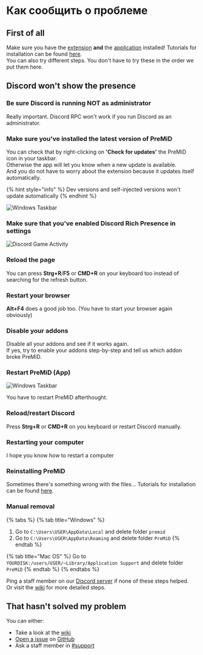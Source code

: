 # Как сообщить о проблеме

## **First of all**

Make sure you have the [extension](https://github.com/PreMiD/PreMiD/wiki/Installation#extension) **and** the [application](https://github.com/PreMiD/PreMiD/wiki/Installation#application) installed! Tutorials for installation can be found [here](https://github.com/PreMiD/PreMiD/wiki/Installation).  
You can also try different steps. You don't have to try these in the order we put them here.

## Discord won't show the presence

### Be sure Discord is running NOT as administrator

Really important. Discord RPC won't work if you run Discord as an administrator.

### Make sure you've installed the latest version of PreMiD

You can check that by right-clicking on **'Check for updates'** the PreMiD icon in your taskbar.  
Otherwise the app will let you know when a new update is available.  
And you do not have to worry about the extension because it updates itself automatically.

{% hint style="info" %}
Dev versions and self-injected versions won't update automatically
{% endhint %}

![Windows Taskbar](https://github.com/PreMiD/PreMiD/raw/master/wiki/assets/CheckForUpdates.png)

### Make sure that you've enabled Discord Rich Presence in settings

![Discord Game Activity](https://github.com/PreMiD/PreMiD/raw/master/wiki/assets/GameActivity.png)

### Reload the page

You can press **Strg+R**/**F5** or **CMD+R** on your keyboard too instead of searching for the refresh button.

### Restart your browser

**Alt+F4** does a good job too. \(You have to start your browser again obviously\)

### Disable your addons

Disable all your addons and see if it works again.  
If yes, try to enable your addons step-by-step and tell us which addon broke PreMiD.

### Restart PreMiD \(App\)

![Windows Taskbar](https://github.com/PreMiD/PreMiD/raw/master/wiki/assets/Quit.png)

You have to restart PreMiD afterthought.

### Reload/restart Discord

Press **Strg+R** or **CMD+R** on you keyboard or restart Discord manually.

### Restarting your computer

I hope you know how to restart a computer

### Reinstalling PreMiD

Sometimes there's something wrong with the files... Tutorials for installation can be found [here](https://github.com/PreMiD/PreMiD/wiki/Installation).

### Manual removal

{% tabs %}
{% tab title="Windows" %}
1. Go to `C:\Users\USER\AppData\Local` and delete folder `premid`
2. Go to `C:\Users\USER\AppData\Roaming` and delete folder `PreMiD`
{% endtab %}

{% tab title="Mac OS" %}
Go to `YOURDISK:/users/USER/~Library/Application Support` and delete folder `PreMiD`
{% endtab %}
{% endtabs %}

Ping a staff member on our [Discord server](https://discord.gg/WvfVZ8T) if none of these steps helped.  
Or visit the [wiki](../) for more detailed steps.

## That hasn't solved my problem

You can either:

* Take a look at the [wiki](https://github.com/PreMiD/PreMiD/wiki)
* [Open a issue](https://github.com/PreMiD/PreMiD/issues/new/choose) on [GitHub](https://github.com/PreMiD/PreMiD)
* Ask a staff member in [\#support](https://discord.gg/WvfVZ8T)

  


